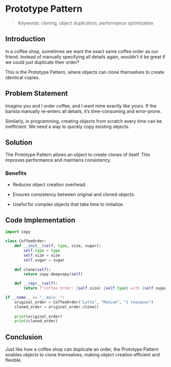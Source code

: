 # Prototype Pattern

> Keywords: cloning, object duplication, performance optimization

## Introduction

In a coffee shop, sometimes we want the exact same coffee order as our friend. Instead of manually specifying all details again, wouldn’t it be great if we could just duplicate their order?

This is the Prototype Pattern, where objects can clone themselves to create identical copies.

## Problem Statement

Imagine you and I order coffee, and I want mine exactly like yours. If the barista manually re-enters all details, it’s time-consuming and error-prone.

Similarly, in programming, creating objects from scratch every time can be inefficient. We need a way to quickly copy existing objects.

## Solution

The Prototype Pattern allows an object to create clones of itself. This improves performance and maintains consistency.

### Benefits

- Reduces object creation overhead.

- Ensures consistency between original and cloned objects.

- Useful for complex objects that take time to initialize.

## Code Implementation

```python
import copy

class CoffeeOrder:
    def __init__(self, type, size, sugar):
        self.type = type
        self.size = size
        self.sugar = sugar
    
    def clone(self):
        return copy.deepcopy(self)

    def __repr__(self):
        return f"Coffee Order: {self.size} {self.type} with {self.sugar} sugar."

if __name__ == "__main__":
    original_order = CoffeeOrder("Latte", "Medium", "1 teaspoon")
    cloned_order = original_order.clone()
    
    print(original_order)
    print(cloned_order)
```

## Conclusion

Just like how a coffee shop can duplicate an order, the Prototype Pattern enables objects to clone themselves, making object creation efficient and flexible.

